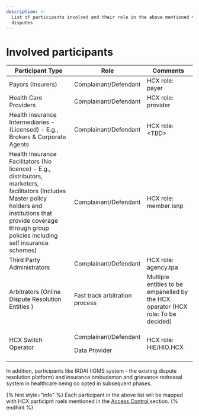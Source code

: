 ```yaml
---
description: >-
  List of participants involved and their role in the above mentioned types of
  disputes
---
```


# Involved participants

| **Participant Type**                                                                                                                                                                                                     | **Role**                                         | **Comments**                                                                     |
| ------------------------------------------------------------------------------------------------------------------------------------------------------------------------------------------------------------------------ | ------------------------------------------------ | -------------------------------------------------------------------------------- |
| Payors (Insurers)                                                                                                                                                                                                        | Complainant/Defendant                            | HCX role: payer                                                                  |
| Health Care Providers                                                                                                                                                                                                    | Complainant/Defendant                            | HCX role: provider                                                               |
| Health Insurance Intermediaries - (Licensed) - E.g., Brokers & Corporate Agents                                                                                                                                          | Complainant/Defendant                            | HCX role: \<TBD>                                                                 |
| Health Insurance Facilitators (No licence) - E.g., distributors, marketers, facilitators (Includes Master policy holders and institutions that provide coverage through group policies including self insurance schemes) | Complainant/Defendant                            | HCX role: member.isnp                                                            |
| Third Party Administrators                                                                                                                                                                                               | Complainant/Defendant                            | HCX role: agency.tpa                                                             |
| Arbitrators (Online Dispute Resolution Entities )                                                                                                                                                                        | Fast track arbitration process                   | Multiple entities to be empanelled by the HCX operator (HCX role: To be decided) |
| HCX Switch Operator                                                                                                                                                                                                      | <p>Complainant/Defendant</p><p>Data Provider</p> | HCX role: HIE/HIO.HCX                                                            |

In addition, participants like IRDAI (IGMS system - the existing dispute resolution platform) and insurance ombudsman and grievance redressal system in healthcare being co opted in subsequent phases.&#x20;

{% hint style="info" %}
Each participant in the above list will be mapped with HCX participnt roels mentioned in the [Access Control ](broken-reference)section.
{% endhint %}
